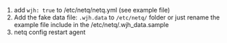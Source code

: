 1) add `wjh: true` to /etc/netq/netq.yml (see example file) 
2) Add the fake data file: `.wjh.data` to `/etc/netq/` folder or just rename the example file include in the /etc/netq/.wjh_data.sample
3) netq config restart agent
